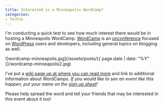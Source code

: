```yaml
---
title: Interested in a Minneapolis WordCamp?
categories:
- Techie
---
```


I'm conducting a quick test to see how much interest there would be in hosting a Minneapolis WordCamp. [WordCamp](http://wordcamp.org/) is an [unconference](http://en.wikipedia.org/wiki/Unconference) focused on [WordPress](http://www.wordpress.org/) users and developers, including general topics on blogging as well.

![wordcamp-minneapolis.jpg](/assets/posts/{{ page.date | date: "%Y" }}/wordcamp-minneapolis2.jpg)

I've put a [wiki page up at where you can read more](http://wiki.thingelstad.com/MinneWordCamp) and link to additional information about WordCamps. _If you would like to see an event like this happen, put your name on the [sign up sheet](http://wiki.thingelstad.com/MinneWordCamp/SignUpSheet)!_

Please help spread the word and tell your friends that may be interested in this event about it too!
